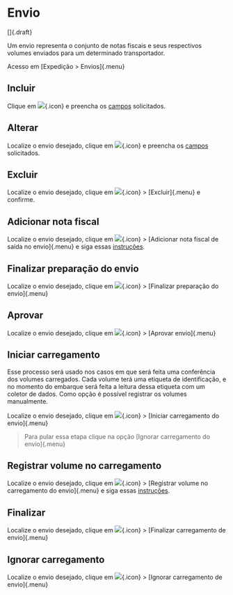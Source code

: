 # Envio

[]{.draft}

Um envio representa o conjunto de notas fiscais e seus respectivos volumes enviados para um determinado transportador.

Acesso em [Expedição > Envios]{.menu}

## Incluir

Clique em ![](https://static.zenerp.app.br/icons/action-create.svg){.icon} e preencha os [campos](shipment-edit) solicitados.

## Alterar

Localize o envio desejado, clique em ![](https://static.zenerp.app.br/icons/action-update.svg){.icon} e preencha os [campos](shipment-edit) solicitados.

## Excluir

Localize o envio desejado, clique em ![](https://static.zenerp.app.br/icons/action-more-tr.svg){.icon} > [Excluir]{.menu} e confirme.

## Adicionar nota fiscal

Localize o envio desejado, clique em ![](https://static.zenerp.app.br/icons/action-forward.svg){.icon} > [Adicionar nota fiscal de saída no envio]{.menu} e siga essas [instruções](shipmentOpOutgoingInvoiceBind).

## Finalizar preparação do envio

Localize o envio desejado, clique em ![](https://static.zenerp.app.br/icons/action-forward.svg){.icon} > [Finalizar preparação do envio]{.menu}

## Aprovar

Localize o envio desejado, clique em ![](https://static.zenerp.app.br/icons/action-forward.svg){.icon} > [Aprovar envio]{.menu}

## Iniciar carregamento

Esse processo será usado nos casos em que será feita uma conferência dos volumes carregados. Cada volume terá uma etiqueta de identificação, e no momento do embarque será feita a leitura dessa etiqueta com um coletor de dados. Como opção é possível registrar os volumes manualmente.

Localize o envio desejado, clique em ![](https://static.zenerp.app.br/icons/action-forward.svg){.icon} > [Iniciar carregamento do envio]{.menu}

>Para pular essa etapa clique na opção [Ignorar carregamento do envio]{.menu}

## Registrar volume no carregamento

Localize o envio desejado, clique em ![](https://static.zenerp.app.br/icons/action-forward.svg){.icon} > [Registrar volume no carregamento do envio]{.menu} e siga essas [instruções](shipmentOpVolumeLoad).

## Finalizar

Localize o envio desejado, clique em ![](https://static.zenerp.app.br/icons/action-forward.svg){.icon} > [Finalizar carregamento de envio]{.menu}

## Ignorar carregamento

Localize o envio desejado, clique em ![](https://static.zenerp.app.br/icons/action-forward.svg){.icon} > [Ignorar carregamento de envio]{.menu}